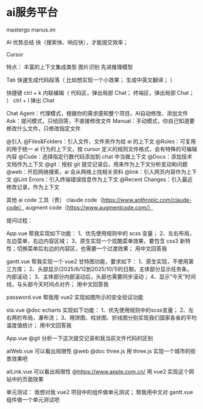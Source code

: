 # ai服务平台
mastergo
manus.im

AI 优势总结
  快（搜索快、响应快），才能提交效率；


Cursor

特点：
  丰富的上下文集成类型
  图片识别
  先进推理模型

Tab
  快速生成代码段落（
    比如想实现一个小效果；
    生成中英文翻译；
  ）
  
快捷键
  ctrl + k 内联编辑（
    代码区，弹出局部 Chat；
    终端区，弹出局部 Chat；
  ）
  ctrl + l 弹出 Chat

Chat
  Agent：代理模式，根据你的需求感知整个项目，AI自动修改、添加文件
  Ask：提问模式，只给回答，不直接修改文件
  Manual：手动模式，你自己知道要修改什么文件，只修改指定文件

@引入
  @Files&Folders：引入文件、文件夹作为给 ai 的上下文
  @Rules：可复用的用于统一 ai 行为的上下文，按 cursor 定义的规则文件格式，会有特殊的可编辑内容
  @Code：选择指定行数代码添加到 chat 中当做上下文
  @Docs：添加技术文档作为上下文
  @git：授权 git 提交记录后，用来作为上下文分析变动和问题
  @web：开启网络搜索，ai 会从网络上找相关资料
  @link：引入网页内容作为上下文
  @Lint Errors：引入终端错误信息作为上下文
  @Recent Changes：引入最近修改记录，作为上下文

其他 ai code 工具（贵）
  claude code（https://www.anthropic.com/claude-code）
  augment code（https://www.augmentcode.com/）


提问过程：

App.vue
帮我实现如下功能：
1、优先使用规则中的 scss 变量；
2、左右布局，左边菜单，右边内容区域；
3、原生实现一个炫酷菜单效果，要包含 css3 新特性；切换菜单后右边的内容区，也需要一个过渡效果；
用中文回答我

gantt.vue
帮我实现一个 vue2 甘特图功能，要求如下：
1、原生实现，不使用第三方库；
2、头部显示(2025/6/12到2025/10/1)的日期，主体部分显示任务条，内部滚动；
3、主体部分内部滚动后，头部也需要同步滚动；
4、显示“今天”时间线，与头部今天时间点对齐；
用中文回答我

password.vue
帮我用 vue2 实现如图所示的安全验证功能

sta.vue @doc echarts
实现如下功能：
1、优先使用规则中的scss变量；
2、左右两栏布局，瀑布流；
3、用饼图、柱状图、折线图分别实现我们国家各省的平均温度值统计；
用中文回答我

App.vue
@git 分析一下这次提交记录和我当前文件代码的区别

atWeb.vue  可以看出局限性
@web @doc three.js 用 three.js 实现一个城市的街景效果吧

atLink.vue 可以看出局限性
@https://www.apple.com.cn/
用 vue2 实现这个网站中的页面效果

单元测试：
我想对我 vue2 项目中的组件做单元测试；
帮我用中文对 gantt.vue 组件做一个单元测试吧
